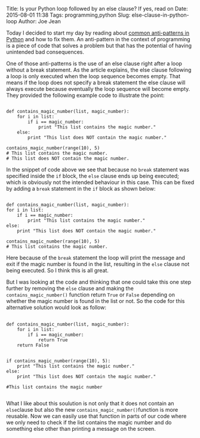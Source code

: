 Title: Is your Python loop followed by an else clause? If yes, read on
Date: 2015-08-01 11:38
Tags: programming,python
Slug: else-clause-in-python-loop
Author: Joe Jean

Today I decided to start my day by reading about [common anti-patterns in Python](http://docs.quantifiedcode.com/python-code-patterns/) and how to fix them. An anti-pattern in the context of programming is a piece of code that solves a problem but that has the potential of having unintended bad consequences.

One of those anti-patterns is the use of an else clause right after a loop without a break statement. As the article explains, the else clause following a loop is only executed when the loop sequence becomes empty. That means if the loop does not specify a break statement the else clause will always execute because eventually the loop sequence will become empty. They provided the following example code to illustrate the point:

<pre><code>
def contains_magic_number(list, magic_number):
    for i in list:
        if i == magic_number:
            print "This list contains the magic number."
    else:
        print "This list does NOT contain the magic number."

contains_magic_number(range(10), 5)
# This list contains the magic number.
# This list does NOT contain the magic number.
</code></pre>

In the snippet of code above we see that because no ```break``` statement was specified inside the ```if``` block, the ```else``` clause ends up being executed; which is obviously not the intended behaviour in this case. This can be fixed by adding a ```break``` statement in the ```if``` block as shown below:

<pre><code>
def contains_magic_number(list, magic_number):
for i in list:
    if i == magic_number:
        print "This list contains the magic number."
else:
    print "This list does NOT contain the magic number."

contains_magic_number(range(10), 5)
# This list contains the magic number.
</code></pre>

Here because of the ```break``` statement the loop will print the message and exit if the magic number is found in the list, resulting in the ```else``` clause not being executed. So I think this is all great.

But I was looking at the code and thinking that one could take this one step further by removing the ```else``` clause and making the ```contains_magic_number()``` function return ```True``` or ```False``` depending on whether the magic number is found in the list or not. So the code for this alternative solution would look as follow:

<pre>
    <code>
def contains_magic_number(list, magic_number):
    for i in list:
        if i == magic_number:
            return True
    return False


if contains_magic_number(range(10), 5):
    print "This list contains the magic number."
else:
    print "This list does NOT contain the magic number."

#This list contains the magic number
    </code>
</pre>
What I like about this soulution is not only that it does not contain an ```else```clause but also the new ```contains_magic_number()```function is more reusable. Now we can easily use that function in parts of our code where we only need to check if the list contains the magic number and do something else other than printing a message on the screen. 



    





